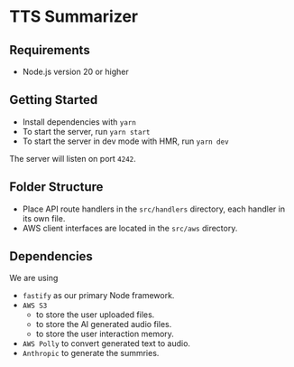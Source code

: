 # TTS Summarizer

## Requirements

- Node.js version 20 or higher

## Getting Started

- Install dependencies with `yarn`
- To start the server, run `yarn start`
- To start the server in dev mode with HMR, run `yarn dev`

The server will listen on port `4242`.

## Folder Structure

- Place API route handlers in the `src/handlers` directory, each handler in its own file.
- AWS client interfaces are located in the `src/aws` directory.

## Dependencies

We are using

- `fastify` as our primary Node framework.
- `AWS S3`
  - to store the user uploaded files.
  - to store the AI generated audio files.
  - to store the user interaction memory.
- `AWS Polly` to convert generated text to audio.
- `Anthropic` to generate the summries.
